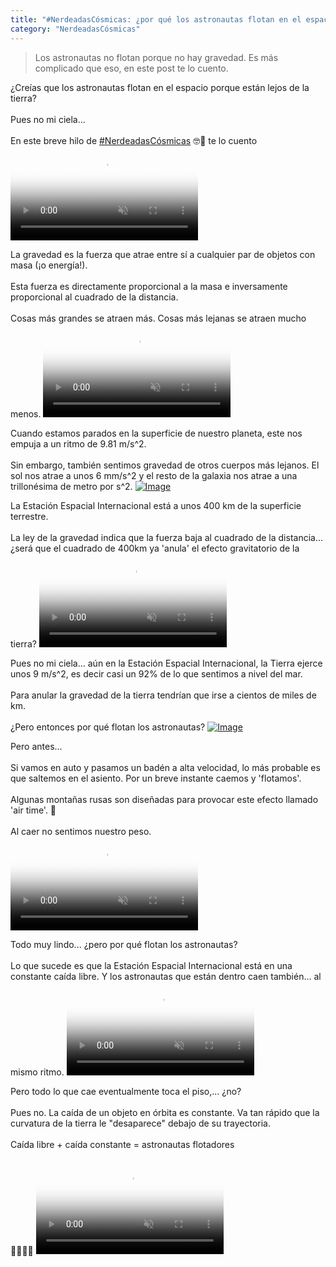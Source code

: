 ```yaml
---
title: "#NerdeadasCósmicas: ¿por qué los astronautas flotan en el espacio?"
category: "NerdeadasCósmicas"
---
```

> Los astronautas no flotan porque no hay gravedad. Es más complicado que eso, en este post te lo cuento.

<div class="card-tweets" dir="auto">
    <p>¿Creías que los astronautas flotan en el espacio porque están lejos de la tierra?<br />
<br />
Pues no mi ciela...<br />
<br />
En este breve hilo de <a class="entity-hashtag" href="/hashtag/NerdeadasCósmicas">#NerdeadasCósmicas</a> 🤓🌌 te lo cuento <span class="entity-video-gif"><video autoplay muted loop controls poster="https://pbs.twimg.com/tweet_video_thumb/Ehfx78RWsAAFBC3.jpg"><source src="https://video.twimg.com/tweet_video/Ehfx78RWsAAFBC3.mp4" type="video/mp4"><img alt="Dog Floating GIF" src="https://pbs.twimg.com/tweet_video_thumb/Ehfx78RWsAAFBC3.jpg"></video></span></p>
    <p>La gravedad es la fuerza que atrae entre sí a cualquier par de objetos con masa (¡o energía!). <br />
<br />
Esta fuerza es directamente proporcional a la masa e inversamente proporcional al cuadrado de la distancia. <br />
<br />
Cosas más grandes se atraen más. Cosas más lejanas se atraen mucho menos. <span class="entity-video-gif"><video autoplay muted loop controls poster="https://pbs.twimg.com/tweet_video_thumb/Ehfx8n8XkAEXYQI.jpg"><source src="https://video.twimg.com/tweet_video/Ehfx8n8XkAEXYQI.mp4" type="video/mp4"><img alt="Newton Apple GIF" src="https://pbs.twimg.com/tweet_video_thumb/Ehfx8n8XkAEXYQI.jpg"></video></span></p>
    <p>Cuando estamos parados en la superficie de nuestro planeta, este nos empuja a un ritmo de 9.81 m/s^2.<br />
<br />
Sin embargo, también sentimos gravedad de otros cuerpos más lejanos. El sol nos atrae a unos 6 mm/s^2 y el resto de la galaxia nos atrae a una trillonésima de metro por s^2. <span class="entity-image"><a href="https://pbs.twimg.com/media/Ehfv93VXcAAwOe6.png" target="_blank"><img alt="Image" src="https://pbs.twimg.com/media/Ehfv93VXcAAwOe6.png" data-src="https://pbs.twimg.com/media/Ehfv93VXcAAwOe6.png"></a></span></p>
    <p>La Estación Espacial Internacional está a unos 400 km de la superficie terrestre. <br />
<br />
La ley de la gravedad indica que la fuerza baja al cuadrado de la distancia... ¿será que el cuadrado de 400km ya 'anula' el efecto gravitatorio de la tierra? <span class="entity-video-gif"><video autoplay muted loop controls poster="https://pbs.twimg.com/tweet_video_thumb/Ehfx9TPWkAAmqf6.jpg"><source src="https://video.twimg.com/tweet_video/Ehfx9TPWkAAmqf6.mp4" type="video/mp4"><img alt="Space Station Iss GIF" src="https://pbs.twimg.com/tweet_video_thumb/Ehfx9TPWkAAmqf6.jpg"></video></span></p>
    <p>Pues no mi ciela... aún en la Estación Espacial Internacional, la Tierra ejerce unos 9 m/s^2, es decir casi un 92% de lo que sentimos a nivel del mar.<br />
<br />
Para anular la gravedad de la tierra tendrían que irse a cientos de miles de km.<br />
<br />
¿Pero entonces por qué flotan los astronautas? <span class="entity-image"><a href="https://pbs.twimg.com/media/EhfwbUDXcAEl2eZ.png" target="_blank"><img alt="Image" src="https://pbs.twimg.com/media/EhfwbUDXcAEl2eZ.png" data-src="https://pbs.twimg.com/media/EhfwbUDXcAEl2eZ.png"></a></span></p>
    <p>Pero antes...<br />
<br />
Si vamos en auto y pasamos un badén a alta velocidad, lo más probable es que saltemos en el asiento. Por un breve instante caemos y 'flotamos'.<br />
<br />
Algunas montañas rusas son diseñadas para provocar este efecto llamado 'air time'. 🎢<br />
<br />
Al caer no sentimos nuestro peso. <span class="entity-video-gif"><video autoplay muted loop controls poster="https://pbs.twimg.com/tweet_video_thumb/Ehfx-AIWoAM-UxC.jpg"><source src="https://video.twimg.com/tweet_video/Ehfx-AIWoAM-UxC.mp4" type="video/mp4"><img alt="Roller Coaster GIF" src="https://pbs.twimg.com/tweet_video_thumb/Ehfx-AIWoAM-UxC.jpg"></video></span></p>
    <p>Todo muy lindo... ¿pero por qué flotan los astronautas? <br />
<br />
Lo que sucede es que la Estación Espacial Internacional está en una constante caída libre. Y los astronautas que están dentro caen también... al mismo ritmo. <span class="entity-video-gif"><video autoplay muted loop controls poster="https://pbs.twimg.com/tweet_video_thumb/Ehfx-mJX0AA0rj4.jpg"><source src="https://video.twimg.com/tweet_video/Ehfx-mJX0AA0rj4.mp4" type="video/mp4"><img alt="Flying International Space ..." src="https://pbs.twimg.com/tweet_video_thumb/Ehfx-mJX0AA0rj4.jpg"></video></span></p>
    <p>Pero todo lo que cae eventualmente toca el piso,... ¿no?<br />
<br />
Pues no. La caída de un objeto en órbita es constante. Va tan rápido que la curvatura de la tierra le "desaparece" debajo de su trayectoria.<br />
<br />
Caída libre + caída constante = astronautas flotadores <br />
<br />
👩‍🚀💫🎢 <span class="entity-video-gif"><video autoplay muted loop controls poster="https://pbs.twimg.com/tweet_video_thumb/Ehfx_iaWsAAZH5_.jpg"><source src="https://video.twimg.com/tweet_video/Ehfx_iaWsAAZH5_.mp4" type="video/mp4"><img alt="thats all folks GIF" src="https://pbs.twimg.com/tweet_video_thumb/Ehfx_iaWsAAZH5_.jpg"></video></span></p>
</div>

